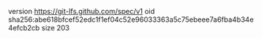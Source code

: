 version https://git-lfs.github.com/spec/v1
oid sha256:abe618bfcef52edc1f1ef04c52e96033363a5c75ebeee7a6fba4b34e4efcb2cb
size 203
